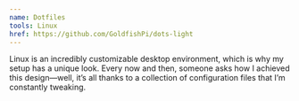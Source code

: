 ```yaml
---
name: Dotfiles
tools: Linux
href: https://github.com/GoldfishPi/dots-light
---
```

Linux is an incredibly customizable desktop environment, which is why my setup has a unique look. Every now and then, someone asks how I achieved this design—well, it’s all thanks to a collection of configuration files that I’m constantly tweaking.
